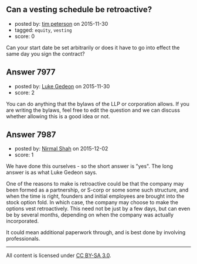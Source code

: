 ## Can a vesting schedule be retroactive?

- posted by: [tim peterson](https://stackexchange.com/users/360327/tim-peterson) on 2015-11-30
- tagged: `equity`, `vesting`
- score: 0

Can your start date be set arbitrarily or does it have to go into effect the same day you sign the contract?


## Answer 7977

- posted by: [Luke Gedeon](https://stackexchange.com/users/1119600/luke-gedeon) on 2015-11-30
- score: 2

You can do anything that the bylaws of the LLP or corporation allows. If you are writing the bylaws, feel free to edit the question and we can discuss whether allowing this is a good idea or not.


## Answer 7987

- posted by: [Nirmal Shah](https://stackexchange.com/users/7398429/nirmal-shah) on 2015-12-02
- score: 1

We have done this ourselves - so the short answer is "yes". The long answer is as what Luke Gedeon says.

One of the reasons to make is retroactive could be that the company may been formed as a partnership, or S-corp or some some such structure, and when the time is right, founders and initial employees are brought into the stock option fold. In which case, the company may choose to make the options vest retroactively. This need not be just by a few days, but can even be by several months, depending on when the company was actually incorporated. 

It could mean additional paperwork through, and is best done by involving professionals.



---

All content is licensed under [CC BY-SA 3.0](https://creativecommons.org/licenses/by-sa/3.0/).
